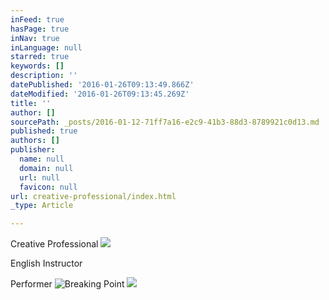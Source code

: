 ```yaml
---
inFeed: true
hasPage: true
inNav: true
inLanguage: null
starred: true
keywords: []
description: ''
datePublished: '2016-01-26T09:13:49.866Z'
dateModified: '2016-01-26T09:13:45.269Z'
title: ''
author: []
sourcePath: _posts/2016-01-12-71ff7a16-e2c9-41b3-88d3-8789921c0d13.md
published: true
authors: []
publisher:
  name: null
  domain: null
  url: null
  favicon: null
url: creative-professional/index.html
_type: Article

---
```

Creative Professional
![](https://s3-us-west-2.amazonaws.com/the-grid-img/p/3e7749632ccb22d6d54482baef56252af9892bd4.jpg)

English Instructor 

Performer
![Breaking Point](https://s3-us-west-2.amazonaws.com/the-grid-img/p/f36bf691f2dfc6959562c796402c21308789c166.png)
![](https://s3-us-west-2.amazonaws.com/the-grid-img/p/9ee6ec7e781cf340ff441508382f8c3e83d4afdc.png)